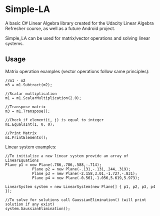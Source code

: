 # Simple-LA
A basic C# Linear Algebra library created for the Udacity Linear Algebra Refresher course, as well as a future Android project.

Simple_LA can be used for matrix/vector operations and solving linear systems.

Usage
-----
Matrix operation examples (vector operations follow same principles):
```
//m1 - m2
m3 = m1.Subtract(m2);

//Scalar multiplication
m1 = m1.ScalarMultiplication(2.0);

//Transpose matrix
m3 = m1.Transpose();

//Check if element(i, j) is equal to integer
m1.EqualsInt(1, 0, 0);

//Print Matrix
m1.PrintElements();
```

Linear system examples:
```
//To initialize a new linear system provide an array of LinearEquations
Plane p1 = new Plane(.786,.786,.588,-.714);
			Plane p2 = new Plane(-.131,-.131,.244,.319);
			Plane p3 = new Plane(-2.158,3.01,-1.727,-.831);
			Plane p4 = new Plane(-0.561,-1.056,5.619,5.973);
      
LinearSystem system = new LinearSystem(new Plane[] { p1, p2, p3, p4 });

//To solve for solutions call GaussianElimination() (will print solution if any exist)
system.GaussianElimination();
```
